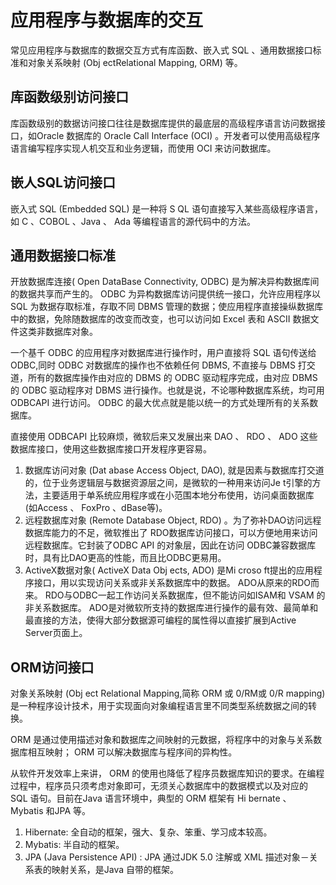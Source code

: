 # 应用程序与数据库的交互

常见应用程序与数据库的数据交互方式有库函数、嵌入式 SQL 、通用数据接口标准和对象关系映射 (Obj ectRelational Mapping,  ORM) 等。



## 库函数级别访问接口

库函数级别的数据访问接口往往是数据库提供的最底层的高级程序语言访问数据接口，如Oracle 数据库的 Oracle Call Interface  (OCI) 。开发者可以使用高级程序语言编写程序实现人机交互和业务逻辑，而使用 OCI 来访问数据库。

## 嵌人SQL访问接口

嵌入式 SQL (Embedded  SQL) 是一种将 S QL 语句直接写入某些高级程序语言，如 C 、COBOL 、Java 、 Ada 等编程语言的源代码中的方法。


## 通用数据接口标准


开放数据库连接( Open DataBase  Connectivity,  ODBC) 是为解决异构数据库间的数据共享而产生的。 ODBC 为异构数据库访问提供统一接口，允许应用程序以 SQL 为数据存取标准，存取不同 DBMS 管理的数据；使应用程序直接操纵数据库中的数据，免除随数据库的改变而改变，也可以访问如 Excel 表和 ASCII 数据文件这类非数据库对象。

一个基千 ODBC 的应用程序对数据库进行操作时，用户直接将 SQL 语句传送给 ODBC,同时 ODBC 对数据库的操作也不依赖任何 DBMS, 不直接与 DBMS 打交道，所有的数据库操作由对应的 DBMS 的 ODBC 驱动程序完成，由对应 DBMS 的 ODBC 驱动程序对 DBMS 进行操作。也就是说，不论哪种数据库系统，均可用 ODBCAPI 进行访问。 ODBC 的最大优点就是能以统一的方式处理所有的关系数据库。


直接使用 ODBCAPI 比较麻烦，微软后来又发展出来 DAO 、 RDO 、 ADO 这些数据库接口，使用这些数据库接口开发程序更容易。


1. 数据库访问对象 (Dat abase Access  Object,  DAO), 就是因素与数据库打交道的，位于业务逻辑层与数据资源层之间，是微软的一种用来访问Je t引擎的方法，主要适用于单系统应用程序或在小范围本地分布使用，访问桌面数据库(如Access 、 FoxPro 、dBase等)。
2. 远程数据库对象 (Remote Database Object,  RDO) 。为了弥补DAO访问远程数据库能力的不足，微软推出了 RDO数据库访问接口，可以方便地用来访问远程数据库。它封装了ODBC  API 的对象层，因此在访问 ODBC兼容数据库时，具有比DAO更高的性能，而且比ODBC更易用。
3. ActiveX数据对象( ActiveX Data Obj ects,  ADO) 是Mi croso ft提出的应用程序接口，用以实现访问关系或非关系数据库中的数据。 ADO从原来的RDO而来。 RDO与ODBC一起工作访问关系数据库，但不能访问如ISAM和 VSAM 的非关系数据库。 ADO是对微软所支持的数据库进行操作的最有效、最简单和最直接的方法，使得大部分数据源可编程的属性得以直接扩展到Active Server页面上。




## ORM访问接口

对象关系映射 (Obj ect Relational Mapping,简称 ORM 或 0/RM或 0/R mapping)是一种程序设计技术，用于实现面向对象编程语言里不同类型系统数据之间的转换。

ORM 是通过使用描述对象和数据库之间映射的元数据，将程序中的对象与关系数据库相互映射； ORM 可以解决数据库与程序间的异构性。

从软件开发效率上来讲， ORM 的使用也降低了程序员数据库知识的要求。在编程过程中，程序员只须考虑对象即可，无须关心数据库中的数据模式以及对应的 SQL 语句。目前在Java 语言环境中，典型的 ORM 框架有 Hi bernate 、 Mybatis 和JPA 等。


1. Hibernate: 全自动的框架，强大、复杂、笨重、学习成本较高。
2. Mybatis: 半自动的框架。
3. JPA  (Java Persistence API)  : JPA 通过JDK 5.0 注解或 XML 描述对象－关系表的映射关系，是Java 自带的框架。












































